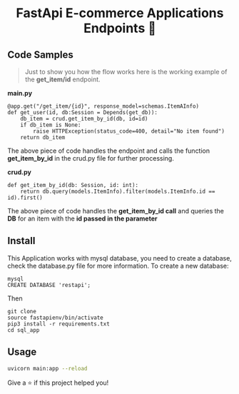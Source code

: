 <h1 align="center">FastApi E-commerce Applications Endpoints 👋</h1>


## Code Samples

> Just to show you how the flow works here is the working example of the <b>get_item/id</b> endpoint.

<b>main.py</b>
```
@app.get("/get_item/{id}", response_model=schemas.ItemAInfo)
def get_user(id, db:Session = Depends(get_db)):
    db_item = crud.get_item_by_id(db, id=id)
    if db_item is None:
        raise HTTPException(status_code=400, detail="No item found")
    return db_item
```

The above piece of code handles the endpoint and calls the function <b>get_item_by_id</b> in the crud.py file for further processing.

<b>crud.py</b>
```
def get_item_by_id(db: Session, id: int):
    return db.query(models.ItemInfo).filter(models.ItemInfo.id == id).first()
```
The above piece of code handles the <b>get_item_by_id call</b> and queries the <b>DB</b> for an item with the <b>id passed in the parameter</b>


## Install
This Application works with mysql database, you need to create a database, check the database.py file for more information.
To create a new database:
```
mysql 
CREATE DATABASE 'restapi';
```
Then 

```
git clone 
source fastapienv/bin/activate
pip3 install -r requirements.txt
cd sql_app
```

## Usage

```sh
uvicorn main:app --reload
```



Give a ⭐️ if this project helped you!
